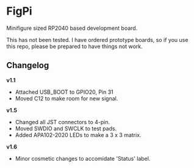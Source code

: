 # FigPi
Minifigure sized RP2040 based development board.

This has not been tested.  I have ordered prototype boards, so if you use this repo, please be prepared to have things not work.

## Changelog
**v1.1**
* Attached USB_BOOT to GPIO20, Pin 31
* Moved C12 to make room for new signal.

**v1.5**
* Changed all JST connectors to 4-pin.
* Moved SWDIO and SWCLK to test pads.
* Added APA102-2020 LEDs to make a 3 x 3 matrix.

**v1.6**
* Minor cosmetic changes to accomidate 'Status' label.
